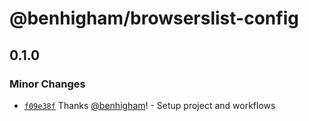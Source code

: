 # @benhigham/browserslist-config

## 0.1.0

### Minor Changes

- [`f09e38f`](https://github.com/benhigham/browserslist-config/commit/f09e38f5c884c9b1e9578e467797709b746add3e) Thanks [@benhigham](https://github.com/benhigham)! - Setup project and workflows
